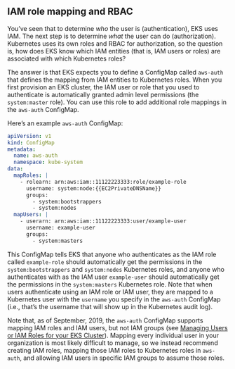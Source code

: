## IAM role mapping and RBAC

You’ve seen that to determine _who_ the user is (authentication), EKS uses IAM. The next step is to determine _what_
the user can do (authorization). Kubernetes uses its own roles and RBAC for authorization, so the question is, how does
EKS know which IAM entities (that is, IAM users or roles) are associated with which Kubernetes roles?

The answer is that EKS expects you to define a ConfigMap called `aws-auth` that defines the mapping from IAM entities
to Kubernetes roles. When you first provision an EKS cluster, the IAM user or role that you used to authenticate is
automatically granted admin level permissions (the `system:master` role). You can use this role to add additional role
mappings in the `aws-auth` ConfigMap.

Here’s an example `aws-auth` ConfigMap:

```yaml
apiVersion: v1
kind: ConfigMap
metadata:
  name: aws-auth
  namespace: kube-system
data:
  mapRoles: |
    - rolearn: arn:aws:iam::11122223333:role/example-role
      username: system:node:{{EC2PrivateDNSName}}
      groups:
        - system:bootstrappers
        - system:nodes
  mapUsers: |
    - userarn: arn:aws:iam::11122223333:user/example-user
      username: example-user
      groups:
        - system:masters
```

This ConfigMap tells EKS that anyone who authenticates as the IAM role called `example-role` should automatically get
the permissions in the `system:bootstrappers` and `system:nodes` Kubernetes roles, and anyone who authenticates with as
the IAM user `example-user` should automatically get the permissions in the `system:masters` Kubernetes role. Note that
when users authenticate using an IAM role or IAM user, they are mapped to a Kubernetes user with the `username` you
specify in the `aws-auth` ConfigMap (i.e., that’s the username that will show up in the Kubernetes audit log).

Note that, as of September, 2019, the `aws-auth` ConfigMap supports mapping IAM roles and IAM users, but not IAM groups
(see [Managing Users or IAM Roles for your EKS Cluster](https://docs.aws.amazon.com/en_pv/eks/latest/userguide/add-user-role.html)).
Mapping every individual user in your organization is most likely difficult to manage, so we instead recommend creating
IAM roles, mapping those IAM roles to Kubernetes roles in `aws-auth`, and allowing IAM users in specific IAM groups to
assume those roles.



<!-- ##DOCS-SOURCER-START
{"sourcePlugin":"Service Catalog Reference","hash":"2184648f464cdfb75bfabce3a44ea82a"}
##DOCS-SOURCER-END -->

